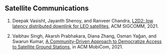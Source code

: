 ## Satellite Communications

1. Deepak Vasisht, Jayanth Shenoy, and Ranveer Chandra, [L2D2: low latency distributed downlink for LEO satellites](https://dl.acm.org/doi/abs/10.1145/3452296.3472932), ACM SIGCOMM, 2021.

1. Vaibhav Singh, Akarsh Prabhakara, Diana Zhang, Osman Yağan, and Swarun Kumar, [A Community-Driven Approach to Democratize Access to Satellite Ground Stations](https://dl.acm.org/doi/abs/10.1145/3447993.3448630), in ACM MobiCom, 2021.
